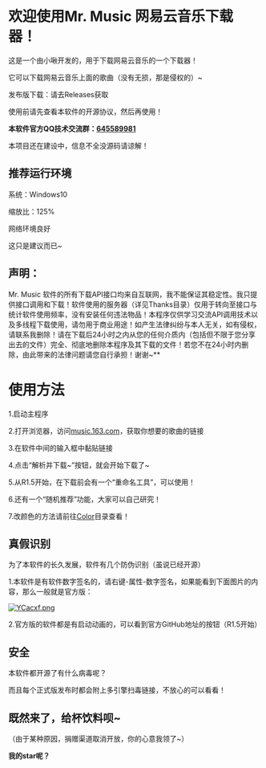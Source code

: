 # 欢迎使用Mr. Music 网易云音乐下载器！

这是一个由小啾开发的，用于下载网易云音乐的一个下载器！

它可以下载网易云音乐上面的歌曲（没有无损，那是侵权的）~

发布版下载：请去Releases获取

使用前请先查看本软件的开源协议，然后再使用！

**本软件官方QQ技术交流群：[**645589981**](https://jq.qq.com/?_wv=1027&k=5senLPQ)**

本项目还在建设中，信息不全没源码请谅解！

## 推荐运行环境

系统：Windows10

缩放比：125%

网络环境良好

这只是建议而已~



## 声明：

Mr. Music 软件的所有下载API接口均来自互联网，我不能保证其稳定性。我只提供接口调用和下载！软件使用的服务器（详见Thanks目录）仅用于转向至接口与统计软件使用频率，没有安装任何违法物品！本程序仅供学习交流API调用技术以及多线程下载使用，请勿用于商业用途！如产生法律纠纷与本人无关，如有侵权，请联系我删除！请在下载后24小时之内从您的任何介质内（包括但不限于您分享出去的文件）完全、彻底地删除本程序及其下载的文件！若您不在24小时内删除，由此带来的法律问题请您自行承担！谢谢~**



# 使用方法

1.启动主程序

2.打开浏览器，访问[music.163.com](music.163.com)，获取你想要的歌曲的链接

3.在软件中间的输入框中黏贴链接

4.点击“解析并下载~”按钮，就会开始下载了~

5.从R1.5开始，在下载前会有一个“重命名工具”，可以使用！

6.还有一个“随机推荐”功能，大家可以自己研究！

7.改颜色的方法请前往[Color](https://github.com/Henry14all/Mr.Music/tree/master/Color)目录查看！



## 真假识别

为了本软件的长久发展，软件有几个防伪识别（虽说已经开源）

1.本软件是有软件数字签名的，请右键-属性-数字签名，如果能看到下面图片的内容，那么一般就是官方版：

[![YCacxf.png](https://s1.ax1x.com/2020/05/04/YCacxf.png)](https://imgchr.com/i/YCacxf)

2.官方版的软件都是有启动动画的，可以看到官方GitHub地址的按钮（R1.5开始）



## 安全

本软件都开源了有什么病毒呢？

而且每个正式版发布时都会附上多引擎扫毒链接，不放心的可以看看！



## 既然来了，给杯饮料呗~

（由于某种原因，捐赠渠道取消开放，你的心意我领了~）

**我的star呢？**
